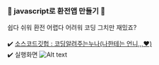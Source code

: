 ### 💸 javascript로 환전앱 만들기 💸
쉽다 쉬워 환전 어렵다 어려워 코딩 그치만 재밌죠? <br/><br/>
✔️ [소스코드깃헙 : 코딩알려주는누나(나한테는 언니,,,♥️)](https://github.com/legobitna/currency-convert) 
<br/>
✔️ 실행화면
![Alt text](%EB%85%B9%EC%9D%8C-2023-10-07-004053.gif)
